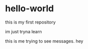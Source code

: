 # hello-world
this is my first repository

im just tryna learn

 this is me trying to see messages. hey
